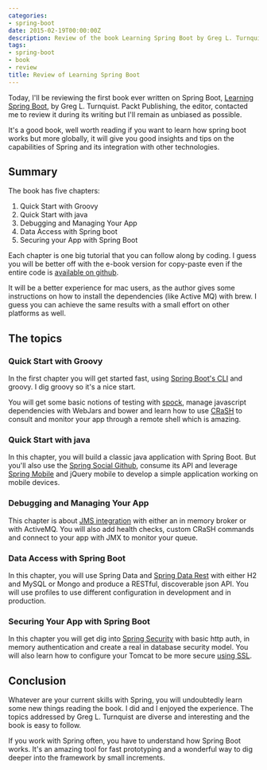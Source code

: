 ```yaml
---
categories:
- spring-boot
date: 2015-02-19T00:00:00Z
description: Review of the book Learning Spring Boot by Greg L. Turnquist
tags:
- spring-boot
- book
- review
title: Review of Learning Spring Boot
---
```


Today, I'll be reviewing the first book ever written on Spring Boot, [Learning Spring Boot](https://www.packtpub.com/application-development/learning-spring-boot), by Greg L. Turnquist.
Packt Publishing, the editor, contacted me to review it during its writing but I'll remain as unbiased as possible.

It's a good book, well worth reading if you want to learn how spring boot works but more globally, it will
give you good insights and tips on the capabilities of Spring and its integration with other technologies.

## Summary

The book has five chapters:

1. Quick Start with Groovy
2. Quick Start with java
3. Debugging and Managing Your App
4. Data Access with Spring boot
5. Securing your App with Spring Boot

Each chapter is one big tutorial that you can follow along by coding. I guess you will be better off with the e-book version
for copy-paste even if the entire code is [available on github](https://github.com/learning-spring-boot/learning-spring-boot-code).

It will be a better experience for mac users, as the author gives some instructions on how to install the dependencies (like Active MQ)
with brew. I guess you can achieve the same results with a small effort on other platforms as well.

## The topics

### Quick Start with Groovy

In the first chapter you will get started fast, using [Spring Boot's CLI](http://docs.spring.io/spring-boot/docs/current/reference/html/cli-using-the-cli.html) and groovy.
I dig groovy so it's a nice start.

You will get some basic notions of testing with [spock](https://code.google.com/p/spock/), manage javascript dependencies
with WebJars and bower and learn how to use [CRaSH](http://docs.spring.io/spring-boot/docs/current/reference/html/production-ready-remote-shell.html) to consult and monitor
your app through a remote shell which is amazing.

### Quick Start with java

In this chapter, you will build a classic java application with Spring Boot.
But you'll also use the [Spring Social Github](https://github.com/spring-projects/spring-social-github), consume its API and leverage [Spring Mobile](http://projects.spring.io/spring-mobile/) and jQuery mobile to
develop a simple application working on mobile devices.

### Debugging and Managing Your App

This chapter is about [JMS integration](http://docs.spring.io/spring-boot/docs/current/reference/html/boot-features-messaging.html) with either an in memory broker or with ActiveMQ.
You will also add health checks, custom CRaSH commands and connect to your app with JMX to monitor your queue.

### Data Access with Spring Boot

In this chapter, you will use Spring Data and [Spring Data Rest](http://projects.spring.io/spring-data-rest/) with either H2 and MySQL or Mongo
and produce a RESTful, discoverable json API.
You will use profiles to use different configuration in development and in production.

### Securing Your App with Spring Boot

In this chapter you will get dig into [Spring Security](http://docs.spring.io/spring-boot/docs/current/reference/html/boot-features-security.html)
with basic http auth, in memory authentication and create a real in database security model.
You will also learn how to configure your Tomcat to be more secure [using SSL](http://docs.spring.io/spring-boot/docs/current/reference/html/howto-embedded-servlet-containers.html#howto-configure-ssl).

## Conclusion

Whatever are your current skills with Spring, you will undoubtedly learn some new things reading the book.
I did and I enjoyed the experience. The topics addressed by Greg L. Turnquist are diverse and interesting
and the book is easy to follow.

If you work with Spring often, you have to understand how Spring Boot works.
It's an amazing tool for fast prototyping and a wonderful way to dig deeper into the framework by small increments.
